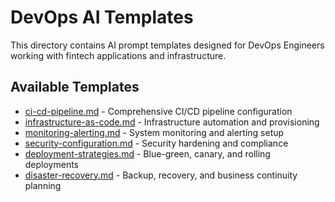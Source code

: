 # DevOps AI Templates

This directory contains AI prompt templates designed for DevOps Engineers working with fintech applications and infrastructure.

## Available Templates

- [ci-cd-pipeline.md](./ci-cd-pipeline.md) - Comprehensive CI/CD pipeline configuration
- [infrastructure-as-code.md](./infrastructure-as-code.md) - Infrastructure automation and provisioning
- [monitoring-alerting.md](./monitoring-alerting.md) - System monitoring and alerting setup
- [security-configuration.md](./security-configuration.md) - Security hardening and compliance
- [deployment-strategies.md](./deployment-strategies.md) - Blue-green, canary, and rolling deployments
- [disaster-recovery.md](./disaster-recovery.md) - Backup, recovery, and business continuity planning